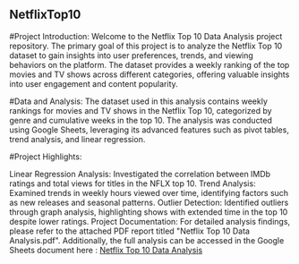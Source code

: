 ## NetflixTop10

#Project Introduction:
Welcome to the Netflix Top 10 Data Analysis project repository. The primary goal of this project is to analyze the Netflix Top 10 dataset to gain insights into user preferences, trends, and viewing behaviors on the platform. The dataset provides a weekly ranking of the top movies and TV shows across different categories, offering valuable insights into user engagement and content popularity.

#Data and Analysis:
The dataset used in this analysis contains weekly rankings for movies and TV shows in the Netflix Top 10, categorized by genre and cumulative weeks in the top 10. The analysis was conducted using Google Sheets, leveraging its advanced features such as pivot tables, trend analysis, and linear regression.

#Project Highlights:

Linear Regression Analysis: Investigated the correlation between IMDb ratings and total views for titles in the NFLX top 10.
Trend Analysis: Examined trends in weekly hours viewed over time, identifying factors such as new releases and seasonal patterns.
Outlier Detection: Identified outliers through graph analysis, highlighting shows with extended time in the top 10 despite lower ratings.
Project Documentation:
For detailed analysis findings, please refer to the attached PDF report titled "Netflix Top 10 Data Analysis.pdf". Additionally, the full analysis can be accessed in the Google Sheets document here : [Netflix Top 10 Data Analysis](https://docs.google.com/spreadsheets/d/1N73_VcEyjIql6lJz_CIePIQGxG9Ls-ep/edit#gid=1245800100)


